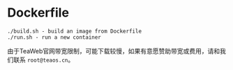 # Dockerfile
~~~
./build.sh - build an image from Dockerfile
./run.sh - run a new container 
~~~

由于TeaWeb官网带宽限制，可能下载较慢，如果有意愿赞助带宽或费用，请和我们联系 `root@teaos.cn`。